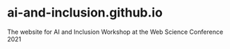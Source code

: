 # ai-and-inclusion.github.io
The website for AI and Inclusion Workshop at the Web Science Conference 2021
